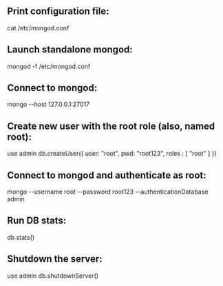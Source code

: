 Print configuration file:
-------------------------
cat /etc/mongod.conf

Launch standalone mongod:
-------------------------
mongod -f /etc/mongod.conf

Connect to mongod:
------------------
mongo --host 127.0.0.1:27017

Create new user with the root role (also, named root):
------------------------------------------------------
use admin
db.createUser({
  user: "root",
  pwd: "root123",
  roles : [ "root" ]
})

Connect to mongod and authenticate as root:
-------------------------------------------
mongo --username root --password root123 --authenticationDatabase admin

Run DB stats:
-------------
db.stats()

Shutdown the server:
---------------------
use admin
db.shutdownServer()
